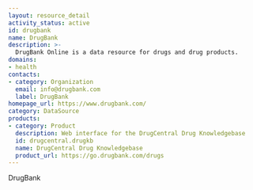 ```yaml
---
layout: resource_detail
activity_status: active
id: drugbank
name: DrugBank
description: >-
  DrugBank Online is a data resource for drugs and drug products.
domains:
- health
contacts:
- category: Organization
  email: info@drugbank.com
  label: DrugBank
homepage_url: https://www.drugbank.com/
category: DataSource
products:
- category: Product
  description: Web interface for the DrugCentral Drug Knowledgebase
  id: drugcentral.drugkb
  name: DrugCentral Drug Knowledgebase
  product_url: https://go.drugbank.com/drugs
---
```


DrugBank

